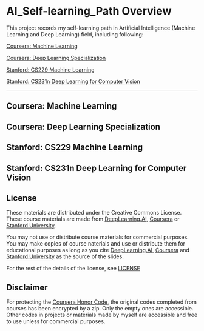 # AI_Self-learning_Path Overview

This project records my self-learning path in Artificial Intelligence (Machine Learning and Deep Learning) field, including following:

[Coursera: Machine Learning](Machine_Learning_Coursera)

[Coursera: Deep Learning Specialization](Deep_Learning_Specialization_Coursera)

[Stanford: CS229 Machine Learning](CS229_Machine_Learning_Stanford)

[Stanford: CS231n Deep Learning for Computer Vision](CS231n_Deep_Learning_for_Computer_Vision_Stanford)

---

## Coursera: Machine Learning

## Coursera: Deep Learning Specialization

## Stanford: CS229 Machine Learning

## Stanford: CS231n Deep Learning for Computer Vision


## License

These materials are distributed under the Creative Commons License. These course materials are made from [DeepLearning.AI](https://www.deeplearning.ai/),  [Coursera](https://www.coursera.org/) or [Stanford University](https://www.stanford.edu/).

You may not use or distribute course materials for commercial purposes. You may make copies of course naterials and use or distribute them for educational purposes as long as you cite [DeepLearning.AI](https://www.deeplearning.ai/),  [Coursera](https://www.coursera.org/) and [Stanford University](https://www.stanford.edu/) as the source of the slides.

For the rest of the details of the license, see [LICENSE](./LICENSE)

## Disclaimer

For protecting the [Coursera Honor Code](https://www.coursera.support/s/article/209818863-Coursera-Honor-Code?language=en_US#-5), the original codes completed from courses has been encrypted by a zip. Only the empty ones are accessible. Other codes in projects or materials made by myself are accessible and free to use unless for commercial purposes.
